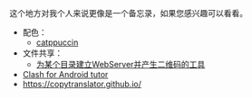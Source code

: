 这个地方对我个人来说更像是一个备忘录，如果您感兴趣可以看看。

+ 配色：
	+ [catppuccin](https://github.com/catppuccin/catppuccin)
+ 文件共享：
	+ [为某个目录建立WebServer并产生二维码的工具](https://github.com/parvardegr/sharing)
+ [Clash for Android tutor](https://clashforandroid.org/)
+ https://copytranslator.github.io/